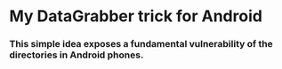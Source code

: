 # My DataGrabber trick for Android
### This simple idea exposes a fundamental vulnerability of the directories in Android phones.
